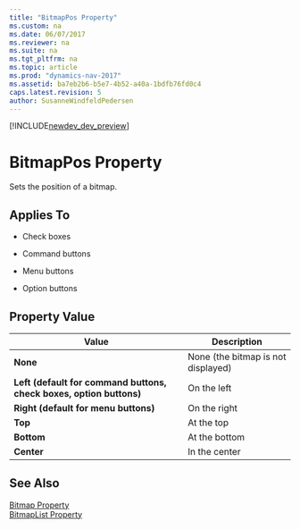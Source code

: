 ```yaml
---
title: "BitmapPos Property"
ms.custom: na
ms.date: 06/07/2017
ms.reviewer: na
ms.suite: na
ms.tgt_pltfrm: na
ms.topic: article
ms.prod: "dynamics-nav-2017"
ms.assetid: ba7eb2b6-b5e7-4b52-a40a-1bdfb76fd0c4
caps.latest.revision: 5
author: SusanneWindfeldPedersen
---
```


[!INCLUDE[newdev_dev_preview](../includes/newdev_dev_preview.md)]

# BitmapPos Property
Sets the position of a bitmap.  
  
## Applies To  
  
-   Check boxes  
  
-   Command buttons  
  
-   Menu buttons  
  
-   Option buttons  
  
## Property Value  
  
|**Value**|**Description**|  
|---------------|---------------------|  
|**None**|None \(the bitmap is not displayed\)|  
|**Left (default for command buttons, check boxes, option buttons)**|On the left|  
|**Right (default for menu buttons)**|On the right|  
|**Top**|At the top|  
|**Bottom**|At the bottom|  
|**Center**|In the center|  
  
## See Also  
 [Bitmap Property](devenv-bitmap-property.md)   
 [BitmapList Property](devenv-bitmaplist-property.md)